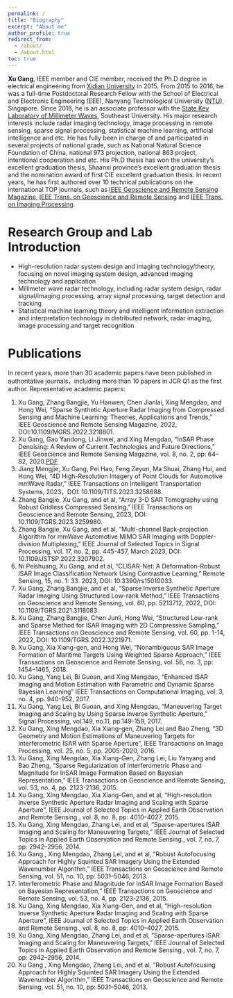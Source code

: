 ```yaml
---
permalink: /
title: "Biography"
excerpt: "About me"
author_profile: true
redirect_from:
  - /about/
  - /about.html
toc: true
---
```


**Xu Gang**, IEEE member and CIE member, received the Ph.D degree in electrical engineering from [Xidian University](https://www.xidian.edu.cn) in 2015. From 2015 to 2016, he was a full-time Postdoctoral Research Fellow with the School of Electrical and Electronic Engineering (EEE), Nanyang Technological University ([NTU](https://www.ntu.edu.sg)), Singapore. Since 2016, he is an associate professor with the [State Key Laboratory of Millimeter Waves](https://mmw.seu.edu.cn), Southeast University. His major research interests include radar imaging technology, image processing in remote sensing, sparse signal processing, statistical machine learning, artificial intelligence and etc. He has fully been in charge of and participated in several projects of national grade, such as National Natural Science Foundation of China, national 973 projection, national 863 project, intentional cooperation and etc. His Ph.D thesis has won the university’s excellent graduation thesis, Shaanxi province’s excellent graduation thesis and the nomination award of first CIE excellent graduation thesis. In recent years, he has first authored over 10 technical publications on the international TOP journals, such as [IEEE Geoscience and Remote Sensing Magazine](https://ieeexplore.ieee.org/xpl/RecentIssue.jsp?punumber=6245518), [IEEE Trans. on Geoscience and Remote Sensing](https://ieeexplore.ieee.org/xpl/RecentIssue.jsp?punumber=36) and [IEEE Trans. on Imaging Processing](https://ieeexplore.ieee.org/xpl/RecentIssue.jsp?punumber=83).

Research Group and Lab Introduction
======

* High-resolution radar system design and imaging technology/theory, focusing on novel imaging system design, advanced imaging technology and application
* Millimeter wave radar technology, including radar system design, radar signal/imaging processing, array signal processing, target detection and tracking
* Statistical machine learning theory and intelligent information extraction and interpretation technology in distributed network, radar imaging, image processing and target recognition

Publications
======
In recent years, more than 30 academic papers have been published in authoritative journals，including more than 10 papers in JCR Q1 as the first author. Representative academic papers:
1. Xu Gang, Zhang Bangjie, Yu Hanwen, Chen Jianlai, Xing Mengdao, and Hong Wei, “Sparse Synthetic Aperture Radar Imaging from Compressed Sensing and Machine Learning: Theories, Applications and Trends,” IEEE Geoscience and Remote Sensing Magazine, 2022, DOI:10.1109/MGRS.2022.3218801.
<a href="https://ieeexplore.ieee.org/document/9968096"><i class="fas fa-fw fa-file-pdf zoom" aria-hidden="true"></i></a>
<a href="https://ieeexplore.ieee.org/stamp/stamp.jsp?tp=&arnumber=9968096"><i class="fas fa-fw fa-link zoom" aria-hidden="true"></i></a>
2. Xu Gang, Gao Yandong, Li Jinwei, and Xing Mengdao, “InSAR Phase Denoising: A Review of Current Technologies and Future Directions,” IEEE Geoscience and Remote Sensing Magazine, vol. 8, no. 2, pp: 64–82, 2020.[PDF](https://ieeexplore.ieee.org/document/8986611)
3.    Jiang Mengjie, Xu Gang, Pei Hao, Feng Zeyun, Ma Shuai, Zhang Hui, and Hong Wei, “4D High-Resolution Imagery of Point Clouds for Automotive mmWave Radar,” IEEE Transactions on Intelligent Transportation Systems, 2023，DOI: 10.1109/TITS.2023.3258688.
4. Zhang Bangjie, Xu Gang, and et al, “Array 3-D SAR Tomography using Robust Gridless Compressed Sensing,” IEEE Transactions on Geoscience and Remote Sensing, 2023, DOI: 10.1109/TGRS.2023.3259980.
5. Zhang Bangjie, Xu Gang, and et al, “Multi-channel Back-projection Algorithm for mmWave Automotive MIMO SAR Imaging with Doppler-division Multiplexing,” IEEE Journal of Selected Topics in Signal Processing, vol. 17, no. 2, pp. 445-457, March 2023, DOI: 10.1109/JSTSP.2022.3207902.
6. Ni Peishuang, Xu Gang, and et al, “CLISAR-Net: A Deformation-Robust ISAR Image Classification Network Using Contrastive Learning,” Remote Sensing, 15, no. 1: 33. 2023, DOI: 10.3390/rs15010033.
7. Xu Gang, Zhang Bangjie, and et al, “Sparse Inverse Synthetic Aperture Radar Imaging Using Structured Low-rank Method,” IEEE Transactions on Geoscience and Remote Sensing, vol. 60, pp. 5213712, 2022, DOI: 10.1109/TGRS.2021.3118083.
8. Xu Gang, Zhang Bangjie, Chen Junli, Hong Wei, “Structured Low-rank and Sparse Method for ISAR Imaging with 2D Compressive Sampling,” IEEE Transactions on Geoscience and Remote Sensing, vol. 60, pp. 1-14, 2022, DOI: 10.1109/TGRS.2022.3221971.
9. Xu Gang, Xia Xiang-gen, and Hong Wei, “Nonambiguous SAR Image Formation of Maritime Targets Using Weighted Sparse Approach,” IEEE Transactions on Geoscience and Remote Sensing, vol. 56, no. 3, pp: 1454–1465, 2018.
10. Xu Gang, Yang Lei, Bi Guoan, and Xing Mengdao, “Enhanced ISAR Imaging and Motion Estimation with Parametric and Dynamic Sparse Bayesian Learning” IEEE Transactions on Computational Imaging, vol. 3, no. 4, pp. 940-952, 2017.
11. Xu Gang, Yang Lei, Bi Guoan, and Xing Mengdao, “Maneuvering Target Imaging and Scaling by Using Sparse Inverse Synthetic Aperture,” Signal Processing, vol.149, no.11, pp.149-159, 2017.
12. Xu Gang, Xing Mengdao, Xia Xiang-gen, Zhang Lei and Bao Zheng, “3D Geometry and Motion Estimations of Maneuvering Targets for Interferometric ISAR with Sparse Aperture”, IEEE Transactions on Image Processing, vol. 25, no. 5, pp. 2005-2020, 2016.
13. Xu Gang, Xing Mengdao, Xia Xiang-Gen, Zhang Lei, Liu Yanyang and Bao Zheng, “Sparse Regularization of Interferometric Phase and Magnitude for InSAR Image Formation Based on Bayesian Representation,” IEEE Transactions on Geoscience and Remote Sensing, vol. 53, no. 4, pp. 2123-2136, 2015.
14. Xu Gang, Xing Mengdao, Xia Xiang-Gen, and et al, “High-resolution Inverse Synthetic Aperture Radar Imaging and Scaling with Sparse Aperture”, IEEE Journal of Selected Topics in Applied Earth Observation and Remote Sensing., vol. 8, no. 8, pp: 4010–4027, 2015.
15. Xu Gang, Xing Mengdao, Zhang Lei, and et al, “Sparse-apertures ISAR Imaging and Scaling for Maneuvering Targets,” IEEE Journal of Selected Topics in Applied Earth Observation and Remote Sensing., vol. 7, no. 7, pp: 2942–2956, 2014.
16. Xu Gang , Xing Mengdao, Zhang Lei, and et al, “Robust Autofocusing Approach for Highly Squinted SAR Imagery Using the Extended Wavenumber Algorithm,” IEEE Transactions on Geoscience and Remote Sensing, vol. 51, no. 10, pp: 5031–5046, 2013.
17. Interferometric Phase and Magnitude for InSAR Image Formation Based on Bayesian Representation,” IEEE Transactions on Geoscience and Remote Sensing, vol. 53, no. 4, pp. 2123-2136, 2015.
18. Xu Gang, Xing Mengdao, Xia Xiang-Gen, and et al, “High-resolution Inverse Synthetic Aperture Radar Imaging and Scaling with Sparse Aperture”, IEEE Journal of Selected Topics in Applied Earth Observation and Remote Sensing., vol. 8, no. 8, pp: 4010–4027, 2015.
19. Xu Gang, Xing Mengdao, Zhang Lei, and et al, “Sparse-apertures ISAR Imaging and Scaling for Maneuvering Targets,” IEEE Journal of Selected Topics in Applied Earth Observation and Remote Sensing., vol. 7, no. 7, pp: 2942–2956, 2014.
20. Xu Gang , Xing Mengdao, Zhang Lei, and et al, “Robust Autofocusing Approach for Highly Squinted SAR Imagery Using the Extended Wavenumber Algorithm,” IEEE Transactions on Geoscience and Remote Sensing, vol. 51, no. 10, pp: 5031–5046, 2013.

